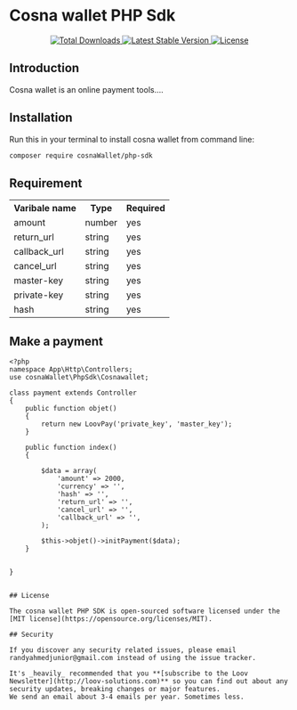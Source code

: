 # Cosna wallet PHP Sdk

<p align="center">
  <a href="https://packagist.org/packages/loov/php-sdk">
    <img src="https://img.shields.io/packagist/dt/loov/php-sdk" alt="Total Downloads">
  </a>
  <a href="https://packagist.org/packages/loov/php-sdk">
    <img src="https://img.shields.io/packagist/v/loov/php-sdk" alt="Latest Stable Version">
  </a>
  <a href="https://packagist.org/packages/loov/php-sdk">
    <img src="https://img.shields.io/packagist/l/loov/php-sdk" alt="License">
  </a>
</p>

## Introduction

Cosna wallet is an online payment tools....

## Installation

Run this in your terminal to install cosna wallet from command line:

``` bash
composer require cosnaWallet/php-sdk
```
## Requirement

<table>
    <tr>
        <th>Varibale name</th>
        <th>Type</th>
        <th>Required</th>
    </tr>
    <tr>
        <td>amount</td>
        <td>number</td>
        <td>yes</td>
    </tr>
    <tr>
       <td>return_url</td>
       <td>string</td>
       <td>yes</td>
    </tr>
    <tr>
       <td>callback_url</td>
       <td>string</td>
       <td>yes</td>
    </tr>
    <tr>
       <td>cancel_url</td>
       <td>string</td>
       <td>yes</td>
    </tr>
    <tr>
       <td>master-key</td>
       <td>string</td>
       <td>yes</td>
    </tr>
    <tr>
       <td>private-key</td>
       <td>string</td>
       <td>yes</td>
    </tr>
    <tr>
       <td>hash</td>
       <td>string</td>
       <td>yes</td>
    </tr>
</table>

## Make a payment
```
<?php
namespace App\Http\Controllers;
use cosnaWallet\PhpSdk\Cosnawallet;

class payment extends Controller
{
    public function objet()
    {
        return new LoovPay('private_key', 'master_key');
    }

    public function index()
    {

        $data = array(
            'amount' => 2000,
            'currency' => '',
            'hash' => '',
            'return_url' => '',
            'cancel_url' => '',
            'callback_url' => '',
        );

        $this->objet()->initPayment($data);
    }


}


## License

The cosna wallet PHP SDK is open-sourced software licensed under the [MIT license](https://opensource.org/licenses/MIT).

## Security

If you discover any security related issues, please email randyahmedjunior@gmail.com instead of using the issue tracker.

It's _heavily_ recommended that you **[subscribe to the Loov Newsletter](http://loov-solutions.com)** so you can find out about any security updates, breaking changes or major features.
We send an email about 3-4 emails per year. Sometimes less.
